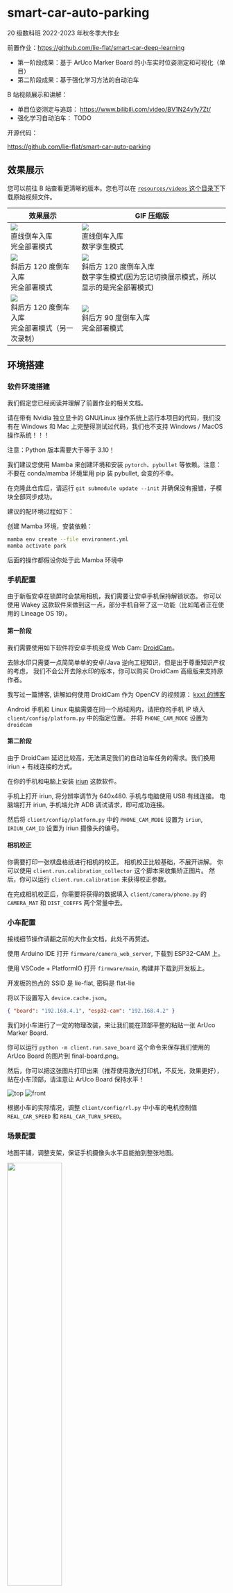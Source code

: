 # smart-car-auto-parking

20 级数科班 2022-2023 年秋冬季大作业

前置作业：https://github.com/lie-flat/smart-car-deep-learning

- 第一阶段成果：基于 ArUco Marker Board 的小车实时位姿测定和可视化（单目）
- 第二阶段成果：基于强化学习方法的自动泊车

B 站视频展示和讲解：

- 单目位姿测定与追踪： https://www.bilibili.com/video/BV1N24y1y7Zt/
- 强化学习自动泊车： TODO

开源代码：

https://github.com/lie-flat/smart-car-auto-parking

## 效果展示

您可以前往 B 站查看更清晰的版本。您也可以在 [`resources/videos` 这个目录下](resources/videos)下载原始视频文件。

| 效果展示                                                                                                | GIF 压缩版                                                                                                                              |
| ------------------------------------------------------------------------------------------------------- | --------------------------------------------------------------------------------------------------------------------------------------- |
| <img src="resources/videos/1.0-full.gif"><br />直线倒车入库<br />完全部署模式                           | <img src="resources/videos/1.0-sim.gif"><br />直线倒车入库<br />数字孪生模式                                                            |
| <img src="resources/videos/2.120-full.gif"><br />斜后方 120 度倒车入库<br />完全部署模式                | <img src="resources/videos/2.120-sim.gif"><br />斜后方 120 度倒车入库<br />数字孪生模式(因为忘记切换展示模式，所以显示的是完全部署模式) |
| <img src="resources/videos/2.120-full2.gif"><br />斜后方 120 度倒车入库<br />完全部署模式（另一次录制） | <img src="resources/videos/3.90-full.gif"><br />斜后方 90 度倒车入库<br />完全部署模式                                                  |

## 环境搭建

### 软件环境搭建

我们假定您已经阅读并理解了前置作业的相关文档。

请在带有 Nvidia 独立显卡的 GNU/Linux 操作系统上运行本项目的代码，我们没有在 Windows 和 Mac 上完整得测试过代码，我们也不支持 Windows / MacOS 操作系统！！！

注意：Python 版本需要大于等于 3.10！

我们建议您使用 Mamba 来创建环境和安装 `pytorch`、`pybullet` 等依赖。注意：不要在 conda/mamba 环境里用 pip 装 pybullet, 会变的不幸。

在克隆此仓库后，请运行 `git submodule update --init` 并确保没有报错，子模块全部同步成功。

建议的配环境过程如下：

创建 Mamba 环境，安装依赖：

```bash
mamba env create --file environment.yml
mamba activate park
```

后面的操作都假设你处于此 Mamba 环境中

### 手机配置

由于新版安卓在锁屏时会禁用相机，我们需要让安卓手机保持解锁状态。
你可以使用 Wakey 这款软件来做到这一点，部分手机自带了这一功能（比如笔者正在使用的 Lineage OS 19）。

#### 第一阶段

我们需要使用如下软件将安卓手机变成 Web Cam: [DroidCam](https://www.dev47apps.com/)。

去除水印只需要一点简简单单的安卓/Java 逆向工程知识，但是出于尊重知识产权的考虑，
我们不会公开去除水印的版本，你可以购买 DroidCam 高级版来支持原作者。

我写过一篇博客, 讲解如何使用 DroidCam 作为 OpenCV 的视频源： [kxxt 的博客](https://www.kxxt.dev/blog/use-android-devices-as-cameras-in-opencv/)

Android 手机和 Linux 电脑需要在同一个局域网内，请把你的手机 IP 填入 `client/config/platform.py` 中的指定位置。
并将 `PHONE_CAM_MODE` 设置为 `droidcam`

#### 第二阶段

由于 DroidCam 延迟比较高，无法满足我们的自动泊车任务的需求。我们换用 iriun + 有线连接的方式。

在你的手机和电脑上安装 [iriun](https://iriun.com/) 这款软件。

手机上打开 iriun, 将分辨率调节为 640x480. 手机与电脑使用 USB 有线连接。
电脑端打开 iriun, 手机端允许 ADB 调试请求，即可成功连接。

然后将 `client/config/platform.py` 中的 `PHONE_CAM_MODE` 设置为 `iriun`,
`IRIUN_CAM_ID` 设置为 iriun 摄像头的编号。

#### 相机校正

你需要打印一张棋盘格纸进行相机的校正。 相机校正比较基础，不展开讲解。
你可以使用 `client.run.calibration_collector` 这个脚本来收集矫正图片。
然后，你可以运行 `client.run.calibration` 来获得校正参数。

在完成相机校正后，你需要将获得的数据填入 `client/camera/phone.py` 的 `CAMERA_MAT` 和 `DIST_COEFFS` 两个常量中去。

### 小车配置

接线细节操作请翻之前的大作业文档，此处不再赘述。

使用 Arduino IDE 打开 `firmware/camera_web_server`, 下载到 ESP32-CAM 上。

使用 VSCode + PlatformIO 打开 `firmware/main`, 构建并下载到开发板上。

开发板的热点的 SSID 是 lie-flat, 密码是 flat-lie

将以下设置写入 `device.cache.json`。

```json
{ "board": "192.168.4.1", "esp32-cam": "192.168.4.2" }
```

我们对小车进行了一定的物理改装，来让我们能在顶部平整的粘贴一张 ArUco Marker Board.

你可以运行 `python -m client.run.save_board` 这个命令来保存我们使用的 ArUco Board 的图片到 final-board.png。

然后，你可以把这张图片打印出来（推荐使用激光打印机，不反光，效果更好），贴在小车顶部，请注意让 ArUco Board 保持水平！

![top](resources/images/car-top.jpg)
![front](resources/images/car-front.jpg)

根据小车的实际情况，调整 `client/config/rl.py` 中小车的电机控制值 `REAL_CAR_SPEED` 和 `REAL_CAR_TURN_SPEED`。

### 场景配置

地图平铺，调整支架，保证手机摄像头水平且能拍到整张地图。

<img src="resources/images/setup.jpg" alt="" width="50%">

然后运行 `python -m client.run.cam`， 在显示的图片中所示的圆圈的对应实体地图位置做一个标记。

选定地图的一个角作为世界坐标系原点，计算相机坐标系到世界坐标系的旋转矩阵，
填到 `client/config/positioning.py` 的 `ROTATION` 常量里。

再根据从地图上作的标记，量出相机坐标系与世界坐标系的偏移量（Z 偏移量为摄像头高度），填入 `OFFSET_{X,Y,Z}` 常量中。

## 运行

电脑连接到开发板的热点和手机摄像头。

### 第一阶段实时位姿测定的展示(先后启动两个 Python 程序)

```bash
python -m client.run
python -m client
```

### 第二阶段强化学习自动泊车

#### 强化学习虚拟场景调试

我们提供一个交互式的环境，它可以用来进行虚拟场景的调试。

```bash
python -m client.rl.heuristic
```

脚本启动后，你将得到一个 pybullet 窗口和一个 IPython shell.

![heuristic](resources/images/heuristic.png)

你可以在 IPython shell 中自由的执行你想要执行的代码，
进行虚拟场景的调试。要想知道这个 shell 提供了哪些全局变量和函数，请阅读它的源代码。

#### 训练强化学习模型

运行如下命令可以查看训练脚本的使用帮助。

```bash
python -m client.rl.train -h
```

示例:

训练一个 DQN 模型，总步数为 3000000，模型的种子为 114514, 初始位姿的 xy 坐标为 (1.5,2), 初始的旋转为 $\pi\over6$, 不启用墙壁，启用可视化，每 30000 步保存一个 checkpoint, 使用 racecar 汽车模型（默认是 husky），模型放大 2.2 倍：

```bash
python -m client.rl.train --model dqn --total-steps 3000000 --init-x=1.5 --init-y=2 --init-theta="np.pi/6" --no-wall --seed=114514 --render --save-freq=30000 --car=racecar --car-scale=2.2
```

你可以启动 tensorboard 来查看训练的情况：

```bash
tensorboard --logdir logs
```

<img src="resources/images/tensorboard.png" alt="tensorboard">

#### 评估强化学习模型

运行如下命令可以查看评估脚本的使用帮助。

```bash
python -m client.rl.train -h
```

示例：

```bash
python -m client.rl.eval --model-path resources/self-parking-nn/dqn_1_1500000.zip  --eval-episodes 10 --render
```

![render](resources/images/render.gif)

脚本最后会输出 Mean Cummulative Reward 和标准差。

#### 部署强化学习模型

我们提供两种部署模式。

- 在数字孪生模式下，我们仍然依赖于 PyBullet 虚拟场景的数据来运行模型，
  即没有使用位姿测定得到的数据来运行模型，
  真实的小车只是简单的跟随虚拟的小车一起做出同步的运动。

- 在完全部署模式下，我们直接把位姿测定得到的数据传递给模型，
  不再依赖 pybullet 虚拟场景，完成本次大作业的最终目标。

经过多次实验，我们发现真实部署模式比数字孪生模式效果更好，这可能虚拟场景和真实场景的差异造成的。

另外，虽然真实小车的动作的定义与虚拟小车有所不同，我们发现在完全部署模式下，我们的模型仍然能够达到很好的效果。

##### 数字孪生模式

先后运行以下两个 Python 脚本

```bash
python -m client.run.parking --follow
python -m client.rl.eval --eval-episodes 1 --model-path 模型路径 \
    --init-x=起始X --init-y=起始Y --init-theta=起始theta \
    --render --real --presentation
```

##### 完全部署模式

先后运行以下两个 Python 脚本

```bash
python -m client.run.parking
python -m client.rl.real --model-path 模型路径 --eval-episodes 1
```

## Unity 3D 场景

为了更好的还原真实的场景，我们一开始使用 Unity 3D 架设了场景，组建了小车的虚拟模型，
并使用 Unity3D 提供的 ml-agents 训练了强化学习模型。

但是由于无法准确的得知小车轮胎的部分物理参数，
Unity 3D ml-agents 官方也不支持将训练得到的模型部署到 Python 脚本中去，
我们最后放弃了这个计划，转而使用 pybullet + gym + stable_baseline3。

Unity3D 工程的代码在 environment 文件夹下。

![u3d](resources/images/u3d.png)

## 代码讲解

目录结构

```
smart-car-auto-parking
├── client              # Python 客户端， 位姿测定，强化学习自动泊车
├── devices.cache.json  # 设备缓存文件
├── environment         # Unity 3D 工程
├── environment.lock    # mamba 环境配置文件(版本锁定)
├── environment.yml     # mamba 环境配置文件
├── firmware            # C++ 编写的小车/ESP32CAM 固件
├── logs                # Tensorboard 日志文件夹/模型检查点保存
├── measurements        # 手动测量得到的部分参数
├── LICENSE             # 开源协议
├── README.md           # 说明文件
├── resources           # 资源文件夹
├── roadsign            # 交通标志识别模型
└── slides              # 幻灯片
```

### 第一阶段：实时位姿测定与直播推流

您可以查看 [B 站讲解视频](https://www.bilibili.com/video/BV1N24y1y7Zt/) 或讲解幻灯片：

- [位姿测定](https://lie-flat.github.io/smart-car-auto-parking/positioning)
- [直播推流](https://lie-flat.github.io/smart-car-auto-parking/streaming)

### 第二阶段：强化学习自动泊车

#### 小车同步运动 API

之前我们编写的小车的运动 API 是异步的，有状态的，对小车的控制受网络延迟影响大。

这一次我们编写了小车的同步运动 API， 来实现对小车运动的精确控制：

客户端向小车发送请求，让电机和舵机处于指定状态指定长度时间，然后小车停止电机并给客户端返回 `200 OK`

下面是 `firmware/main/src/main.cpp` 的节选:

因为 request handler 在中断里，我们不能阻塞太长时间，否则会触发 watchdog 错误导致重启，所以我们把请求指针塞到一个 FreeRTOS 的队列里去（大小为一即可，我们不支持在上一条同步运动请求完成前执行下一条同步运动请求）。

```c++
QueueHandle_t cmdQueue;

void setup() {
    ...
    cmdQueue = xQueueCreate(1, sizeof(AsyncWebServerRequest*));
    server.on("/act", HTTP_POST, [](AsyncWebServerRequest* request) {
    	// Put the request in the queue
    	if (xQueueSend(cmdQueue, (void*)&request, (TickType_t)10) != pdPASS) {
      		request->send(500);
    	}
  	});
    ...
}
```

然后，我们在 `loop` 里处理请求, 解析出请求参数，调用 `act` 函数，待运动完成后，再给客户端返回 200。

```c++
void loop() {
  if (uxQueueMessagesWaiting(cmdQueue)) {
    AsyncWebServerRequest* request;
    if (xQueueReceive(cmdQueue, &request, (TickType_t)10)) {
      auto duration = parse_int_param(request, "duration");
      auto servo = parse_float_param(request, SERVO_PARAM);
      auto motor_a = parse_float_param(request, MOTOR_A_PARAM);
      auto motor_b = parse_float_param(request, MOTOR_B_PARAM);
      act(servo, motor_a, motor_b, duration);
      request->send(200, "text/plain", "OK");
    }
  }
}
```

`act` 函数调用我们之前写好的 `set_a`,`set_b`,`set_servo` 来控制小车运动, 我们使用 FreeRTOS 的 `vTaskDelay` 来等待 `duration` 毫秒，最后让电机停止运动。

```c++
void act(float servo, float motor_a, float motor_b, int duration) {
  set_servo(servo);
  set_a(motor_a);
  set_b(motor_b);
  vTaskDelay(duration);
  set_a(0);
  set_b(0);
}
```

然后，配套地，我们有如下的 python 库代码(`client/controller/control.py`):

```python
def act(ip, servo=7.5, a=0, b=0, duration=0):
    body = {
        "servo": servo,
        "motorA": a,
        "motorB": b,
        "duration": duration
    }
    requests.post(f"http://{ip}/act", body)
```

#### 配置项

为了方便更改，我们把配置抽出来作为一个 python 模块：`client.config`.

该子模块下有以下配置文件：

- aruco.py: ArUco 检测配置
- boarddef.py： ArUco 板子定义
- common.py：公共设置
- control.py：关键运行模式控制和上下文定义
- misc.py： 杂项
- platform.py：平台相关配置，摄像头运行模式配置
- positioning.py：位姿测定配置
- resources.py：资源配置
- rl.py：强化学习配置

#### 强化学习环境

为了方便，我们把地图等比例放大五倍（以米为单位），地图的 URDF 位于 `resources/ground.urdf`。

我们在 `client/rl/base.py` 中定义了虚拟场景和真实场景的公共基类 `ParkingLotEnvBase`.

这个基类定义了小车的始末位姿、状态空间、误差范围、动作空间、奖励权重、基于共享内存的跨进程数据收集器、距离和奖励的计算函数等。

我们给小车定义了 前进、后退、左转、右转 这四种离散动作（我们在 Unity 3D 环境中采用了连续动作空间）。

然后，我们在 `client/rl/env.py` 中定义了虚拟场景 `ParkingLotEnv`, 该虚拟场景在其基类的基础上增加了 pybullet 仿真的相关功能，实现了一个用来训练和评估强化学习模型的虚拟场景。（代码太长，我不贴了）

为了方便调试虚拟场景，我们还编写了一个脚本： `client/rl/heuristic.py`, 这个脚本会启动 pybullet 场景，同时给你一个 IPython shell 来自由探索，你可以使用 `w`, `a`, `s`, `d` 这四个函数来移动小车，它们接受的参数是运动步数，它们返回结束时的小车的观测值。运行 `reset()` 来重置环境。你也可以调用 pybullet 来随意的修改虚拟场景。

```python
import gym
import pybullet as p
from IPython import embed
from .cmd_parser import build_parser, grab_args
from .impl import make_env
from time import sleep
from math import *
from ..config.rl import *
if __name__ == '__main__':
    parser = build_parser()
    args = grab_args(parser)
    args.render = True
    env = make_env(args)
    env.reset()
    unwrapped = env.unwrapped
    car = unwrapped.car
    reset = env.reset
    def movement_generator(action):
        def f(t=2):
            for _ in range(t):
                obs = env.step(action)
            else:
                return obs
        return f
    w = movement_generator(0)
    s = movement_generator(1)
    a = movement_generator(2)
    d = movement_generator(3)
    embed(header="You are on your own now. Feel free to explore!")
```

另外，我们在 `client/rl/real.py` 中定义了真实场景 `RealParkingLotEnv`, 该虚拟场景在其基类的基础上增加了控制物理小车运动，基于共享内存的环境观测信息收集等功能，实现了用于完全部署模式的真实场景。（代码太长，我不贴了）

我们在 `client/rl/__init__.py` 中注册了上述两个环境，然后我们就可以使用字符串 ID 调用这两个环境了：

```python
from gym.envs.registration import register

register(id='ParkingLot-v0', entry_point='client.rl.env:ParkingLotEnv')
register(id='RealParkingLot-v0', entry_point='client.rl.real:RealParkingLotEnv')
```

小车相关的代码在 `client/rl/car.py` 中，`Car` 类负责了虚拟/真实小车的控制，pybullet 环境小车加载和观测数据收集等功能。

#### 模型训练/评估

`client/rl/cmd_parser.py` 定义了公共的命令行参数解析器。

我们在 `client/rl/models.py` 中对各种模型做了一个抽象，使得我们能够方便的通过命令行参数来切换模型。

模型训练和评估的主要代码在 `client/rl/impl.py` 中。

模型训练：

```python
def train(args):
    env = make_env(args)
    checkpoint_callback = CheckpointCallback(
        save_freq=args.save_freq, save_path=args.ckpt_path, name_prefix=args.model)
    if args.resume_from:
        model_class = get_model_class_by_name(args.model)
        path = Path(args.resume_from)
        if path.is_file():
            model_path = args.resume_from
        else:
            model = str(path/'final.zip')
        model = model_class.load(model_path, env=env)
    else:
        model = init_model_by_name(
            args.model, env=env, verbose=1, seed=args.seed)
    logger = configure(args.log_dir, ["tensorboard"])
    model.set_logger(logger)
    env.reset()
    model.learn(total_timesteps=args.total_steps,
                callback=checkpoint_callback)
    model.save(args.model_path)
    env.close()
```

模型评估：

```python
def evaluate(args, env_maker=make_env):
    env = Monitor(env_maker(args))
    model_class = get_model_class_by_name(args.model)

    path = Path(args.model_path)
    model_path = str(path).removesuffix(
        ".zip") if path.is_file() else str(path/'final')
    model = model_class.load(model_path, env)
    env.reset()
    mean, std = evaluate_policy(
        model, env, n_eval_episodes=args.eval_episodes, render=args.render)
    print(f"{Fore.YELLOW}Mean reward: {mean}, Std: {std}{Style.RESET_ALL}", file=stderr)
```

#### 模型部署

效果展示的脚本位于 `client/run/parking.py`. 出于性能因素考虑，我们没有将效果展示和自动泊车写到一个程序里，我们把它们分到了两个程序中并行运行。

`client/run/parking.py` 实时地测定小车的位置和姿态，并且通过位姿变换把数据变换成观测数据，同时可视化到屏幕上。同时，它通过共享内存的方式读取自动泊车的相关信息，一并显示在屏幕上。在完全部署模式下，该脚本还会把观测数据通过共享内存的方式传递回自动泊车脚本。代码太长了，我就不贴了。

`client/rl/analytics.py` 封装了收集自动泊车信息的类 `AnalyticsCollector/AnalyticsReader`:

我们使用文件锁作为两个进程读写共享内存的互斥量来防止脏读（Dirty Read）问题的出现。在大作业的第一阶段我们并没有类似的机制来防止脏读，这是因为第一阶段共享内存的数据为图像数据，脏读图像并无不良影响，几乎不影响图像的呈现。

```python
class AnalyticsCollector:
    """
    Collect analytic info into shared memory
    """
    def __init__(self):
        self.shm = SharedMemory(name=ENVINFO_SHM_NAME)
        self.array = np.ndarray(ENVINFO_SIZE, dtype=ENVINFO_DTYPE,
                                buffer=self.shm.buf)
        self.lock = FileLock(ENVINFO_FILELOCK_PATH)
    def lock_and_modify(self, f):
        with self.lock:
            f(self.array)
class AnalyticsReader:
    def __init__(self) -> None:
        self.shm = create_shared_memory_nparray(
            np.zeros(ENVINFO_SIZE, dtype=ENVINFO_DTYPE), ENVINFO_SHM_NAME, ENVINFO_DTYPE)
        self.array = np.ndarray(ENVINFO_SIZE, dtype=ENVINFO_DTYPE,
                                buffer=self.shm.buf)
        self.lock = FileLock(ENVINFO_FILELOCK_PATH)
    def read_to_dict(self, out_dict):
        with self.lock:
            out_dict["last_action"] = int(self.array[0])
            out_dict["last_reward"] = self.array[1]
            out_dict["cummulative_reward"] = self.array[2]
            out_dict["step_counter"] = int(self.array[3])
            out_dict["success"] = int(self.array[4]) == 1
            out_dict["distance"] = self.array[5]
```

## Reference

- https://markhedleyjones.com/projects/calibration-checkerboard-collection
- https://calib.io/pages/camera-calibration-pattern-generator
- https://docs.opencv.org/4.6.0/d5/dae/tutorial_aruco_detection.html
- https://docs.opencv.org/4.6.0/db/da9/tutorial_aruco_board_detection.html
- https://docs.opencv.org/4.6.0/df/d4a/tutorial_charuco_detection.html
- https://docs.opencv.org/4.6.0/d1/dcb/tutorial_aruco_faq.html
- https://github.com/RyanLiu112/RL_parking
- https://github.com/Robotics-Club-IIT-BHU/gym-carpark
- https://github.com/VanIseghemThomas/AI-Parking-Unity
- https://docs.google.com/document/d/10sXEhzFRSnvFcl3XxNGhnD4N2SedqwdAvK3dsihxVUA/edit#heading=h.gpdptdmpokh
